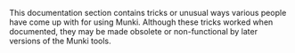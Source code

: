 This documentation section contains tricks or unusual ways various people have come up with for using Munki. Although these tricks worked when documented, they may be made obsolete or non-functional by later versions of the Munki tools.